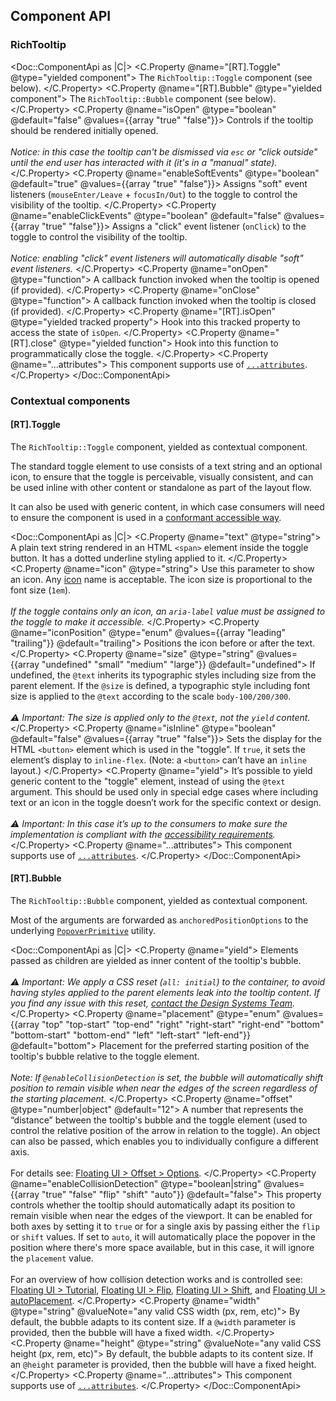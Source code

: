 ## Component API

### RichTooltip

<Doc::ComponentApi as |C|>
  <C.Property @name="[RT].Toggle" @type="yielded component">
    The `RichTooltip::Toggle` component (see below).
  </C.Property>
  <C.Property @name="[RT].Bubble" @type="yielded component">
    The `RichTooltip::Bubble` component (see below).
  </C.Property>
  <C.Property @name="isOpen" @type="boolean" @default="false" @values={{array "true" "false"}}>
    Controls if the tooltip should be rendered initially opened.
    <br />
    <br />
    _Notice: in this case the tooltip can't be dismissed via `esc` or "click outside" until the end user has interacted with it (it's in a "manual" state)._
  </C.Property>
  <C.Property @name="enableSoftEvents" @type="boolean" @default="true" @values={{array "true" "false"}}>
    Assigns "soft" event listeners (`mouseEnter/Leave` + `focusIn/Out`) to the toggle to control the visibility of the tooltip.
  </C.Property>
  <C.Property @name="enableClickEvents" @type="boolean" @default="false" @values={{array "true" "false"}}>
    Assigns a "click" event listener (`onClick`) to the toggle to control the visibility of the tooltip.
    <br />
    <br />
    _Notice: enabling "click" event listeners will automatically disable "soft" event listeners._
  </C.Property>
  <C.Property @name="onOpen" @type="function">
    A callback function invoked when the tooltip is opened (if provided).
  </C.Property>
  <C.Property @name="onClose" @type="function">
    A callback function invoked when the tooltip is closed (if provided).
  </C.Property>
  <C.Property @name="[RT].isOpen" @type="yielded tracked property">
    Hook into this tracked property to access the state of `isOpen`.
  </C.Property>
  <C.Property @name="[RT].close" @type="yielded function">
    Hook into this function to programmatically close the toggle.
  </C.Property>
  <C.Property @name="...attributes">
    This component supports use of [`...attributes`](https://guides.emberjs.com/release/in-depth-topics/patterns-for-components/#toc_attribute-ordering).
  </C.Property>
</Doc::ComponentApi>

### Contextual components

#### [RT].Toggle

The `RichTooltip::Toggle` component, yielded as contextual component.

The standard toggle element to use consists of a text string and an optional icon, to ensure that the toggle is perceivable, visually consistent, and can be used inline with other content or standalone as part of the layout flow.

It can also be used with generic content, in which case consumers will need to ensure the component is used in a [conformant accessible way](/components/rich-tooltip?tab=accessibility).

<Doc::ComponentApi as |C|>
  <C.Property @name="text" @type="string">
    A plain text string rendered in an HTML `<span>` element inside the toggle button. It has a dotted underline styling applied to it.
  </C.Property>
  <C.Property @name="icon" @type="string">
    Use this parameter to show an icon. Any [icon](/icons/library) name is acceptable. The icon size is proportional to the font size (`1em`).
    <br />
    <br />
    _If the toggle contains only an icon, an `aria-label` value must be assigned to the toggle to make it accessible._
  </C.Property>
  <C.Property @name="iconPosition" @type="enum" @values={{array "leading" "trailing"}} @default="trailing">
    Positions the icon before or after the text.
  </C.Property>
  <C.Property @name="size" @type="string" @values={{array "undefined" "small" "medium" "large"}} @default="undefined">
    If undefined, the `@text` inherits its typographic styles including size from the parent element.
    If the `@size` is defined, a typographic style including font size is applied to the `@text` according to the scale `body-100/200/300`.
    <br />
    <br />
    _⚠️ Important: The size is applied only to the `@text`, not the `yield` content._
  </C.Property>
  <C.Property @name="isInline" @type="boolean" @default="false" @values={{array "true" "false"}}>
    Sets the display for the HTML `<button>` element which is used in the "toggle". If `true`, it sets the element’s display to `inline-flex`. (Note: a `<button>` can’t have an `inline` layout.)
  </C.Property>
  <C.Property @name="yield">
    It’s possible to yield generic content to the "toggle" element, instead of using the `@text` argument. This should be used only in special edge cases where including text or an icon in the toggle doesn’t work for the specific context or design.
    <br />
    <br />
    _⚠️ Important: In this case it’s up to the consumers to make sure the implementation is compliant with the [accessibility requirements](/components/rich-tooltip?tab=accessibility)._
  </C.Property>
  <C.Property @name="...attributes">
    This component supports use of [`...attributes`](https://guides.emberjs.com/release/in-depth-topics/patterns-for-components/#toc_attribute-ordering).
  </C.Property>
</Doc::ComponentApi>

#### [RT].Bubble

The `RichTooltip::Bubble` component, yielded as contextual component.

Most of the arguments are forwarded as `anchoredPositionOptions` to the underlying [`PopoverPrimitive`](/utilities/popover-primitive#popoverprimitive) utility.

<Doc::ComponentApi as |C|>
  <C.Property @name="yield">
    Elements passed as children are yielded as inner content of the tooltip's bubble.
    <br />
    <br />
    _⚠️ Important: We apply a CSS reset (`all: initial`) to the container, to avoid  having styles applied to the parent elements leak into the tooltip content. If you find any issue with this reset, [contact the Design Systems Team](/about/support)._
  </C.Property>
  <C.Property @name="placement" @type="enum" @values={{array "top" "top-start" "top-end" "right" "right-start" "right-end" "bottom" "bottom-start" "bottom-end" "left" "left-start" "left-end"}} @default="bottom">
    Placement for the preferred starting position of the tooltip's bubble relative to the toggle element.
    <br />
    <br />
    _Note: If `@enableCollisionDetection` is set, the bubble will automatically shift position to remain visible when near the edges of the screen regardless of the starting placement._
  </C.Property>
  <C.Property @name="offset" @type="number|object" @default="12">
    A number that represents the “distance” between the tooltip's bubble and the toggle element (used to control the relative position of the arrow in relation to the toggle). An object can also be passed, which enables you to individually configure a different axis.
    <br />
    <br />
    For details see: [Floating UI > Offset > Options](https://floating-ui.com/docs/offset#options).
  </C.Property>
  <C.Property @name="enableCollisionDetection" @type="boolean|string" @values={{array "true" "false" "flip" "shift" "auto"}} @default="false">
    This property controls whether the tooltip should automatically adapt its position to remain visible when near the edges of the viewport. It can be enabled for both axes by setting it to `true` or for a single axis by passing either the `flip` or `shift` values. If set to `auto`, it will automatically place the popover in the position where there's more space available, but in this case, it will ignore the `placement` value.
    <br />
    <br />
    For an overview of how collision detection works and is controlled see: [Floating UI > Tutorial](https://floating-ui.com/docs/tutorial), [Floating UI > Flip](https://floating-ui.com/docs/flip), [Floating UI > Shift](https://floating-ui.com/docs/shift), and [Floating UI > autoPlacement](https://floating-ui.com/docs/autoPlacement).
  </C.Property>
  <C.Property @name="width" @type="string" @valueNote="any valid CSS width (px, rem, etc)">
    By default, the bubble adapts to its content size. If a `@width` parameter is provided, then the bubble will have a fixed width.
  </C.Property>
  <C.Property @name="height" @type="string" @valueNote="any valid CSS height (px, rem, etc)">
    By default, the bubble adapts to its content size. If an `@height` parameter is provided, then the bubble will have a fixed height.
  </C.Property>
  <C.Property @name="...attributes">
    This component supports use of [`...attributes`](https://guides.emberjs.com/release/in-depth-topics/patterns-for-components/#toc_attribute-ordering).
  </C.Property>
</Doc::ComponentApi>